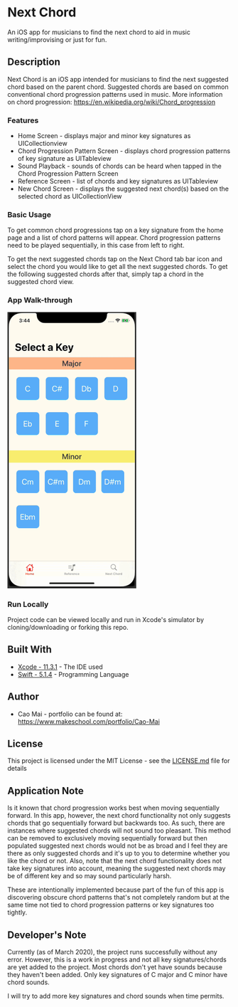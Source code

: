 # Next Chord 
An iOS app for musicians to find the next chord to aid in music writing/improvising or just for fun.

## Description
Next Chord is an iOS app intended for musicians to find the next suggested chord based on the parent chord. Suggested chords are based on common conventional chord progression patterns used in music. More information on chord progression: https://en.wikipedia.org/wiki/Chord_progression

### Features 
* Home Screen - displays major and minor key signatures as UICollectionview
* Chord Progression Pattern Screen - displays chord progression patterns of key signature as UITableview
* Sound Playback - sounds of chords can be heard when tapped in the Chord Progression Pattern Screen
* Reference Screen - list of chords and key signatures as UITableview
* New Chord Screen - displays the suggested next chord(s) based on the selected chord as UICollectionView

### Basic Usage
To get common chord progressions tap on a key signature from the home page and a list of chord patterns will appear.
Chord progression patterns need to be played sequentially, in this case from left to right.

To get the next suggested chords tap on the Next Chord tab bar icon and select the chord you would like to get all the next suggested chords. To get the following suggested chords after that, simply tap a chord in the suggested chord view. 

### App Walk-through
![](nextChordProjectWalk.gif)

### Run Locally

Project code can be viewed locally and run in Xcode's simulator by cloning/downloading or forking this repo.

## Built With
* [Xcode - 11.3.1](https://developer.apple.com/xcode/) - The IDE used
* [Swift - 5.1.4](https://developer.apple.com/swift/) - Programming Language

## Author
* Cao Mai - portfolio can be found at:
https://www.makeschool.com/portfolio/Cao-Mai

## License

This project is licensed under the MIT License - see the [LICENSE.md](LICENSE.md) file for details

## Application Note
Is it known that chord progression works best when moving sequentially forward. In this app, however, the next chord functionality not only suggests chords that go sequentially forward but backwards too. As such, there are instances where suggested chords will not sound too pleasant. This method can be removed to exclusively moving sequentially forward but then populated suggested next chords would not be as broad and I feel they are there as only suggested chords and it's up to you to determine whether you like the chord or not. Also, note that the next chord functionality does not take key signatures into account, meaning the suggested next chords may be of different key and so may sound particularly harsh. 

These are intentionally implemented because part of the fun of this app is discovering obscure chord patterns that's not completely random but at the same time not tied to chord progression patterns or key signatures too tightly.

## Developer's Note
Currently (as of March 2020), the project runs successfully without any error. However, this is a work in progress and not all key signatures/chords are yet added to the project. Most chords don't yet have sounds because they haven't been added. Only key signatures of C major and C minor have chord sounds.

I will try to add more key signatures and chord sounds when time permits. 
